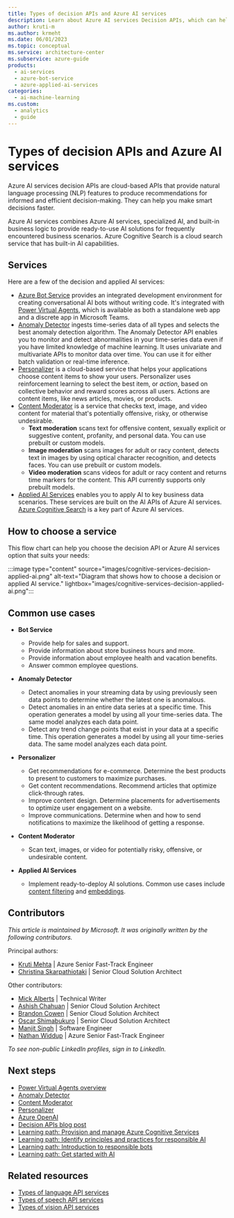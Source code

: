 ```yaml
---
title: Types of decision APIs and Azure AI services
description: Learn about Azure AI services Decision APIs, which can help you make recommendations for decision-making, and Azure AI services, which provides NLP features.
author: kruti-m
ms.author: krmeht
ms.date: 06/01/2023
ms.topic: conceptual
ms.service: architecture-center
ms.subservice: azure-guide
products:
  - ai-services
  - azure-bot-service
  - azure-applied-ai-services
categories:
  - ai-machine-learning
ms.custom:
  - analytics
  - guide
---
```


# Types of decision APIs and Azure AI services

Azure AI services decision APIs are cloud-based APIs that provide natural language processing (NLP) features to produce recommendations for informed and efficient decision-making. They can help you make smart decisions faster.

Azure AI services combines Azure AI services, specialized AI, and built-in business logic to provide ready-to-use AI solutions for frequently encountered business scenarios. Azure Cognitive Search is a cloud search service that has built-in AI capabilities.

## Services

Here are a few of the decision and applied AI services:

- [Azure Bot Service](https://azure.microsoft.com/products/bot-services/) provides an integrated development environment for creating conversational AI bots without writing code. It's integrated with [Power Virtual Agents](https://powervirtualagents.microsoft.com/), which is available as both a standalone web app and a discrete app in Microsoft Teams.
- [Anomaly Detector](/azure/cognitive-services/anomaly-detector/overview) ingests time-series data of all types and selects the best anomaly detection algorithm. The Anomaly Detector API enables you to monitor and detect abnormalities in your time-series data even if you have limited knowledge of machine learning. It uses univariate and multivariate APIs to monitor data over time. You can use it for either batch validation or real-time inference.
- [Personalizer](https://azure.microsoft.com/products/cognitive-services/personalizer/) is a cloud-based service that helps your applications choose content items to show your users. Personalizer uses reinforcement learning to select the best item, or *action*, based on collective behavior and reward scores across all users. Actions are content items, like news articles, movies, or products.
- [Content Moderator](/azure/cognitive-services/content-moderator/) is a service that checks text, image, and video content for material that's potentially offensive, risky, or otherwise undesirable.
    - **Text moderation** scans text for offensive content, sexually explicit or suggestive content, profanity, and personal data. You can use prebuilt or custom models.
    - **Image moderation** scans images for adult or racy content, detects text in images by using optical character recognition, and detects faces. You can use prebuilt or custom models.
    - **Video moderation** scans videos for adult or racy content and returns time markers for the content. This API currently supports only prebuilt models.
- [Applied AI Services](/azure/applied-ai-services/what-are-applied-ai-services) enables you to apply AI to key business data scenarios. These services are built on the AI APIs of Azure AI services. [Azure Cognitive Search](/azure/applied-ai-services/what-are-applied-ai-services#azure-cognitive-search) is a key part of Azure AI services.

## How to choose a service

This flow chart can help you choose the decision API or Azure AI services option that suits your needs:

:::image type="content" source="images/cognitive-services-decision-applied-ai.png" alt-text="Diagram that shows how to choose a decision or applied AI service." lightbox="images/cognitive-services-decision-applied-ai.png":::

## Common use cases

- **Bot Service**
    - Provide help for sales and support.
    - Provide information about store business hours and more.
    - Provide information about employee health and vacation benefits.
    - Answer common employee questions.

- **Anomaly Detector**
    - Detect anomalies in your streaming data by using previously seen data points to determine whether the latest one is anomalous.
    - Detect anomalies in an entire data series at a specific time. This operation generates a model by using all your time-series data. The same model analyzes each data point.
    - Detect any trend change points that exist in your data at a specific time. This operation generates a model by using all your time-series data. The same model analyzes each data point.

- **Personalizer**
    - Get recommendations for e-commerce. Determine the best products to present to customers to maximize purchases.
    - Get content recommendations. Recommend articles that optimize  click-through rates.
    - Improve content design. Determine placements for advertisements to optimize user engagement on a website.
    - Improve communications. Determine when and how to send notifications  to maximize the likelihood of getting a response.

- **Content Moderator**
  - Scan text, images, or video for potentially risky, offensive, or undesirable content.

- **Applied AI Services**
   - Implement ready-to-deploy AI solutions. Common use cases include [content filtering](/azure/cognitive-services/openai/concepts/content-filter) and [embeddings](/azure/cognitive-services/openai/concepts/understand-embeddings).

## Contributors

*This article is maintained by Microsoft. It was originally written by the following contributors.*

Principal authors:

- [Kruti Mehta](https://www.linkedin.com/in/thekrutimehta) | Azure Senior Fast-Track Engineer
- [Christina Skarpathiotaki](https://www.linkedin.com/in/christinaskarpathiotaki/) | Senior Cloud Solution Architect

Other contributors:

- [Mick Alberts](https://www.linkedin.com/in/mick-alberts-a24a1414/) | Technical Writer
- [Ashish Chahuan](https://www.linkedin.com/in/a69171115/) | Senior Cloud Solution Architect
- [Brandon Cowen](https://www.linkedin.com/in/brandon-cowen-1658211b/) | Senior Cloud Solution Architect
- [Oscar Shimabukuro](https://www.linkedin.com/in/oscarshk/) | Senior Cloud Solution Architect
- [Manjit Singh](https://www.linkedin.com/in/manjit-singh-0b922332) | Software Engineer
- [Nathan Widdup](https://www.linkedin.com/in/nwiddup) | Azure Senior Fast-Track Engineer

*To see non-public LinkedIn profiles, sign in to LinkedIn.*

## Next steps

- [Power Virtual Agents overview](/power-virtual-agents/fundamentals-what-is-power-virtual-agents)
- [Anomaly Detector](/azure/cognitive-services/anomaly-detector/)
- [Content Moderator](/azure/cognitive-services/content-moderator/)
- [Personalizer](/azure/cognitive-services/personalizer/what-is-personalizer)
- [Azure OpenAI](/azure/cognitive-services/openai/overview)
- [Decision APIs blog post](https://techcommunity.microsoft.com/t5/fasttrack-for-azure/azure-cognitive-services-decision-api-s-azure-ai-applied/ba-p/3520408)
- [Learning path: Provision and manage Azure Cognitive Services](/training/paths/provision-manage-azure-cognitive-services)
- [Learning path: Identify principles and practices for responsible AI](/training/paths/responsible-ai-business-principles/)
- [Learning path: Introduction to responsible bots](/training/modules/responsible-bots-introduction/)
- [Learning path: Get started with AI](/training/paths/get-started-with-artificial-intelligence-on-azure/)

## Related resources

- [Types of language API services](language-api.md)
- [Types of speech API services](speech-api.md)
- [Types of vision API services](vision-api.md)
